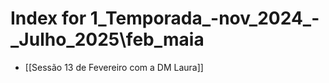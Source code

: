 # Index for 1_Temporada_-nov_2024_-_Julho_2025\feb_maia

- [[Sessão 13 de Fevereiro com a DM Laura]]
